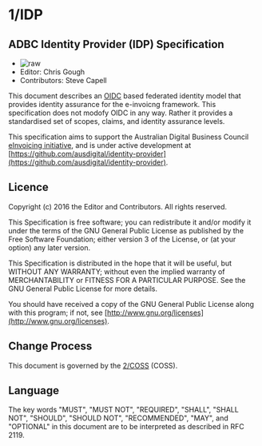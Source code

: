 # 1/IDP

## ADBC Identity Provider (IDP) Specification

 * ![raw](http://rfc.unprotocols.org/spec:2/COSS/raw.svg)
 * Editor: Chris Gough
 * Contributors: Steve Capell

This document describes an [OIDC](https://en.wikipedia.org/wiki/OpenID_Connect) based federated identity model that provides identity assurance for the e-invoicng framework.  This specification does not modofy OIDC in any way.  Rather it provides a standardised set of scopes, claims, and identity assurance levels.

This specification aims to support the Australian Digital Business Council
[eInvoicing initiative](https://ausdigital.github.io), and is under active development
at [https://github.com/ausdigital/identity-provider](https://github.com/ausdigital/identity-provider).


## Licence

Copyright (c) 2016 the Editor and Contributors. All rights reserved.

This Specification is free software; you can redistribute it and/or modify it under the
terms of the GNU General Public License as published by the Free Software Foundation; 
either version 3 of the License, or (at your option) any later version.

This Specification is distributed in the hope that it will be useful, but WITHOUT ANY
WARRANTY; without even the implied warranty of MERCHANTABILITY or FITNESS FOR A PARTICULAR
PURPOSE. See the GNU General Public License for more details.

You should have received a copy of the GNU General Public License along with this program;
if not, see [http://www.gnu.org/licenses](http://www.gnu.org/licenses).


## Change Process

This document is governed by the [2/COSS](http://rfc.unprotocols.org/spec:2/COSS/) (COSS).


## Language

The key words "MUST", "MUST NOT", "REQUIRED", "SHALL", "SHALL NOT", "SHOULD", "SHOULD NOT",
"RECOMMENDED", "MAY", and "OPTIONAL" in this document are to be interpreted as described in
RFC 2119.
